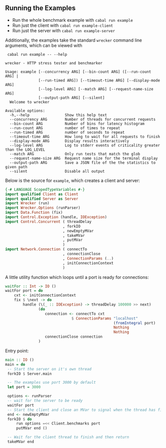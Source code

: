## Running the Examples

- Run the whole benchmark example with `cabal run example`
- Run just the client with `cabal run example-client `
- Run just the server with `cabal run example-server`

Additionally, the examples take the standard `wrecker` command line arguments, which can be viewed with

     cabal run example -- --help

```
wrecker - HTTP stress tester and benchmarker

Usage: example [--concurrency ARG] [--bin-count ARG] ([--run-count ARG] |
               [--run-timed ARG]) [--timeout-time ARG] [--display-mode ARG]
               [--log-level ARG] [--match ARG] [--request-name-size ARG]
               [--output-path ARG] [--silent]
  Welcome to wrecker

Available options:
  -h,--help                Show this help text
  --concurrency ARG        Number of threads for concurrent requests
  --bin-count ARG          Number of bins for latency histogram
  --run-count ARG          number of times to repeat
  --run-timed ARG          number of seconds to repeat
  --timeout-time ARG       How long to wait for all requests to finish
  --display-mode ARG       Display results interactively
  --log-level ARG          Log to stderr events of criticality greater than the LOG_LEVEL
  --match ARG              Only run tests that match the glob
  --request-name-size ARG  Request name size for the terminal display
  --output-path ARG        Save a JSON file of the the statistics to given path
  --silent                 Disable all output
```

Below is the source for `example`, which creates a client and server:

```haskell
{-# LANGUAGE ScopedTypeVariables #-}
import qualified Client as Client
import qualified Server as Server
import Wrecker (run)
import Wrecker.Options (runParser)
import Data.Function (fix)
import Control.Exception (handle, IOException)
import Control.Concurrent ( threadDelay
                          , forkIO
                          , newEmptyMVar
                          , takeMVar
                          , putMVar
                          )
import Network.Connection ( connectTo
                          , connectionClose
                          , ConnectionParams (..)
                          , initConnectionContext
                          )
```

A little utility function which loops until a port is ready for connections:

```haskell
waitFor :: Int -> IO ()
waitFor port = do
    cxt <- initConnectionContext
    fix $ \next -> do
        handle (\(_ :: IOException) -> threadDelay 100000 >> next)
               (do
                  connection <- connectTo cxt
                              $ ConnectionParams "localhost"
                                                 (fromIntegral port)
                                                 Nothing
                                                 Nothing
                  connectionClose connection
               )
```

Entry point:

```haskell
main :: IO ()
main = do
 -- Start the server on it's own thread
 forkIO $ Server.main

 -- The examples use port 3000 by default
 let port = 3000

 options <- runParser
 -- wait for the server to be ready
 waitFor port
 -- Start the client and close an MVar to signal when the thread has finished
 end <- newEmptyMVar
 forkIO $ do
     run options =<< Client.benchmarks port
     putMVar end ()

 -- Wait for the client thread to finish and then return
 takeMVar end
```
